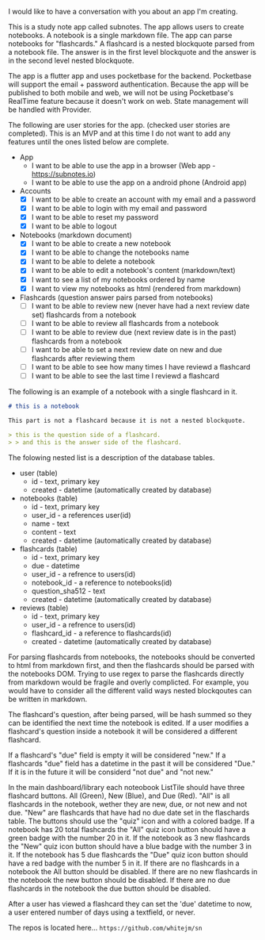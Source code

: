 I would like to have a conversation with you about an app I'm creating.

This is a study note app called subnotes. The app allows users to create notebooks. A notebook is a single markdown file. The app can parse notebooks for "flashcards." A flashcard is a nested blockquote parsed from a notebook file. The answer is in the first level blockquote and the answer is in the second level nested blockquote.

The app is a flutter app and uses pocketbase for the backend. Pocketbase will support the email + password authentication. Because the app will be published to both mobile and web, we will not be using Pocketbase's RealTime feature because it doesn't work on web. State management will be handled with Provider.

The following are user stories for the app. (checked user stories are completed). This is an MVP and at this time I do not want to add any features until the ones listed below are complete.

- App
  - I want to be able to use the app in a browser (Web app - https://subnotes.io)
  - I want to be able to use the app on a android phone (Android app)
- Accounts
  - [x] I want to be able to create an account with my email and a password
  - [x] I want to be able to login with my email and password
  - [x] I want to be able to reset my password
  - [x] I want to be able to logout
- Notebooks (markdown document)
  - [x] I want to be able to create a new notebook
  - [x] I want to be able to change the notebooks name
  - [x] I want to be able to delete a notebook
  - [x] I want to be able to edit a notebook's content (markdown/text)
  - [x] I want to see a list of my notebooks ordered by name
  - [x] I want to view my notebooks as html (rendered from markdown)
- Flashcards (question answer pairs parsed from notebooks)
  - [ ] I want to be able to review new (never have had a next review date set) flashcards from a notebook
  - [ ] I want to be able to review all flashcards from a notebook
  - [ ] I want to be able to review due (next review date is in the past) flashcards from a notebook
  - [ ] I want to be able to set a next review date on new and due flashcards after reviewing them
  - [ ] I want to be able to see how many times I have reviewd a flashcard 
  - [ ] I want to be able to see the last time I reviewd a flashcard

The following is an example of a notebook with a single flashcard in it.

```md
# this is a notebook

This part is not a flashcard because it is not a nested blockquote.

> this is the question side of a flashcard.
> > and this is the answer side of the flashcard.
```

The folowing nested list is a description of the database tables.

- user (table)
  - id - text, primary key
  - created - datetime (automatically created by database)
- notebooks (table)
  - id - text, primary key
  - user_id - a references user(id)
  - name - text
  - content - text
  - created - datetime (automatically created by database)
- flashcards (table)
  - id - text, primary key
  - due - datetime
  - user_id - a refrence to users(id)
  - notebook_id - a reference to notebooks(id)
  - question_sha512 - text
  - created - datetime (automatically created by database)
- reviews (table)
  - id - text, primary key
  - user_id - a refrence to users(id)
  - flashcard_id - a reference to flashcards(id)
  - created - datetime (automatically created by database)

For parsing flashcards from notebooks, the notebooks should be converted to html from markdown first, and then the flashcards should be parsed with the notebooks DOM. Trying to use regex to parse the flashcards directly from markdown would be fragile and overly complicted. For example, you would have to consider all the different valid ways nested blockqoutes can be written in markdown.

The flashcard's question, after being parsed, will be hash summed so they can be identified the next time the notebook is edited. If a user modifies a flashcard's question inside a notebook it will be considered a different flashcard.

If a flashcard's "due" field is empty it will be considered "new." If a flashcards "due" field has a datetime in the past it will be considered "Due." If it is in the future it will be considerd "not due" and "not new."

In the main dashboard/library each noteobook ListTile should have three flashcard buttons. All (Green), New (Blue), and Due (Red). "All" is all flashcards in the notebook, wether they are new, due, or not new and not due. "New" are flashcards that have had no due date set in the flaschards table. The buttons should use the "quiz" icon and with a colored badge. If a notebook has 20 total flashcards the "All" quiz icon button should have a green badge with the number 20 in it. If the notebook as 3 new flashcards the "New" quiz icon button should have a blue badge with the number 3 in it. If the notebook has 5 due flashcards the "Due" quiz icon button should have a red badge with the number 5 in it. If there are no flashcards in a notebook the All button should be disabled. If there are no new flashcards in the notebook the new button should be disabled. If there are no due flashcards in the notebook the due button should be disabled.

After a user has viewed a flashcard they can set the 'due' datetime to now, a user entered number of days using a textfield, or never.
 
The repos is located here... `https://github.com/whitejm/sn`

